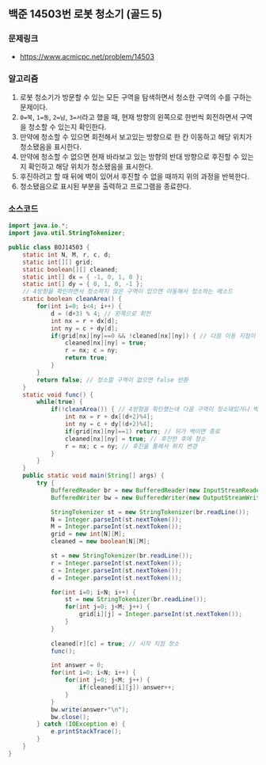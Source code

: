 ## 백준 14503번 로봇 청소기 (골드 5)
### 문제링크
- https://www.acmicpc.net/problem/14503

### 알고리즘
1. 로봇 청소기가 방문할 수 있는 모든 구역을 탐색하면서 청소한 구역의 수를 구하는 문제이다.
2. `0=북`, `1=동`, `2=남`, `3=서`라고 했을 때, 현재 방향의 왼쪽으로 한번씩 회전하면서 구역을 청소할 수 있는지 확인한다.
3. 만약에 청소할 수 있으면 회전해서 보고있는 방향으로 한 칸 이동하고 해당 위치가 청소됐음을 표시한다.
4. 만약에 청소할 수 없으면 현재 바라보고 있는 방향의 반대 방향으로 후진할 수 있는지 확인하고 해당 위치가 청소됐음을 표시한다.
5. 후진하려고 할 때 뒤에 벽이 있어서 후진할 수 없을 때까지 위의 과정을 반복한다.
6. 청소됐음으로 표시된 부분을 출력하고 프로그램을 종료한다.

### 소스코드
```java
import java.io.*;
import java.util.StringTokenizer;

public class BOJ14503 {
    static int N, M, r, c, d;
    static int[][] grid;
    static boolean[][] cleaned;
    static int[] dx = { -1, 0, 1, 0 };
    static int[] dy = { 0, 1, 0, -1 };
    // 4방향을 확인하면서 청소하지 않은 구역이 있으면 이동해서 청소하는 메소드
    static boolean cleanArea() {
        for(int i=0; i<4; i++) {
            d = (d+3) % 4; // 왼쪽으로 회전
            int nx = r + dx[d];
            int ny = c + dy[d];
            if(grid[nx][ny]==0 && !cleaned[nx][ny]) { // 다음 이동 지점이 벽이 아니고 청소하지 않았으면
                cleaned[nx][ny] = true;
                r = nx; c = ny;
                return true;
            }
        }
        return false; // 청소할 구역이 없으면 false 반환
    }
    static void func() {
        while(true) {
            if(!cleanArea()) { // 4방향을 확인했는데 다음 구역이 청소돼있거나 벽인 경우 후진 시도
                int nx = r + dx[(d+2)%4];
                int ny = c + dy[(d+2)%4];
                if(grid[nx][ny]==1) return; // 뒤가 벽이면 종료
                cleaned[nx][ny] = true; // 후진한 후에 청소
                r = nx; c = ny; // 후진을 통해서 위치 변경
            }
        }
    }
    public static void main(String[] args) {
        try {
            BufferedReader br = new BufferedReader(new InputStreamReader(System.in));
            BufferedWriter bw = new BufferedWriter(new OutputStreamWriter(System.out));

            StringTokenizer st = new StringTokenizer(br.readLine());
            N = Integer.parseInt(st.nextToken());
            M = Integer.parseInt(st.nextToken());
            grid = new int[N][M];
            cleaned = new boolean[N][M];

            st = new StringTokenizer(br.readLine());
            r = Integer.parseInt(st.nextToken());
            c = Integer.parseInt(st.nextToken());
            d = Integer.parseInt(st.nextToken());

            for(int i=0; i<N; i++) {
                st = new StringTokenizer(br.readLine());
                for(int j=0; j<M; j++) {
                    grid[i][j] = Integer.parseInt(st.nextToken());
                }
            }
            
            cleaned[r][c] = true; // 시작 지점 청소
            func();

            int answer = 0;
            for(int i=0; i<N; i++) {
                for(int j=0; j<M; j++) {
                    if(cleaned[i][j]) answer++;
                }
            }
            bw.write(answer+"\n");
            bw.close();
        } catch (IOException e) {
            e.printStackTrace();
        }
    }
}
```